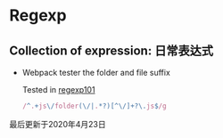 # Regexp

## Collection of expression: 日常表达式

- Webpack tester the folder and file suffix

    Tested in [regexp101](https://regex101.com/r/yW4aZ3/118)
    ```javascript
    /^.+js\/folder(\/|.*?)[^\/]+?\.js$/g
    ```

最后更新于2020年4月23日
